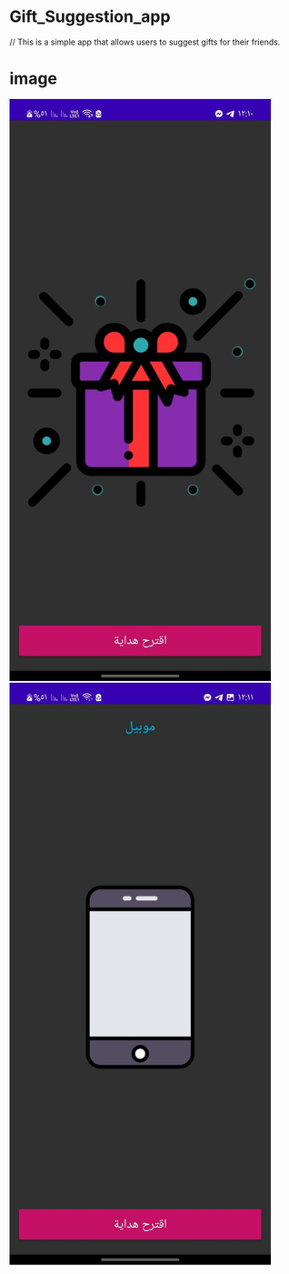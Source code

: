 # Gift_Suggestion_app
// This is a simple app that allows users to suggest gifts for their friends.
# image

![image](Screenshot/1.jpeg)
![image](Screenshot/2.jpeg)





